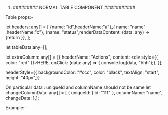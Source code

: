 1.  ######### NORMAL TABLE COMPONENT ###########

Table props:-

let headers: any[] = [
{name: "id",headerName:"a"},{ name: "name" ,headerName:"c"},
{name: "status",renderDataContent: (data: any) => {return <Component />}},
];

let tableData:any=[];

let extraColumn: any[] = [{
headerName: "Actions",
content: <div style={{ color: "red" }}>HERE</div>,
onClick: (data: any) => {
console.log(data, "hhh");},
}];

headerStyle={{
backgroundColor: "#ccc",
color: "black",
textAlign: "start",
height: "40px",}}

On particular data : uniqueId and columnName should not be same
let changeColumnData: any[] = [
{ uniqueId: { id: "111" }, columnName: "name", changeData: <UserAdd /> },];

Example:-

<!-- <NormalTable
headers={headers}
headerStyle={{backgroundColor: "#ccc",color: "black",textAlign: "start",height: "40px",}}
tableData={columns}
extraColumn={extraColumn}
capitalizingHeaders={true}
changeColumnData={changeColumnData}
pagination={true}
footerStyle={{}}
onRowClick={() => {}}
sortBy={"name"}
</NormalTable> -->
